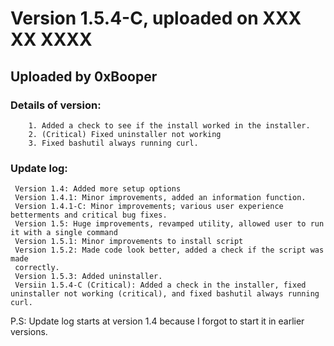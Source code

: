 # Version 1.5.4-C, uploaded on XXX XX XXXX
## Uploaded by 0xBooper

### Details of version:
```
	1. Added a check to see if the install worked in the installer.
	2. (Critical) Fixed uninstaller not working
	3. Fixed bashutil always running curl.
```
### Update log:
```
 Version 1.4: Added more setup options
 Version 1.4.1: Minor improvements, added an information function.
 Version 1.4.1-C: Minor improvements; various user experience betterments and critical bug fixes.
 Version 1.5: Huge improvements, revamped utility, allowed user to run it with a single command
 Version 1.5.1: Minor improvements to install script
 Version 1.5.2: Made code look better, added a check if the script was made
 correctly.
 Version 1.5.3: Added uninstaller.
 Versiin 1.5.4-C (Critical): Added a check in the installer, fixed uninstaller not working (critical), and fixed bashutil always running curl.
```

P.S: Update log starts at version 1.4 because I forgot to start it in earlier versions.
